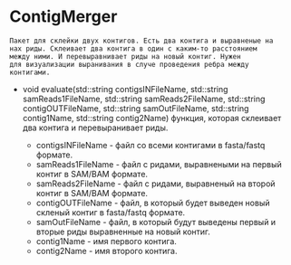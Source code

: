 # ContigMerger
    Пакет для склейки двух контигов. Есть два контига и выравненые на 
    нах риды. Склеивает два контига в один с каким-то расстоянием 
    между ними. И перевыравнивает риды на новый контиг. Нужен 
    для визуализации выранивания в случе проведения ребра между 
    контигами. 
    
* void evaluate(std::string contigsINFileName, std::string samReads1FileName,
                    std::string samReads2FileName, std::string contigOUTFileName,
                    std::string samOutFileName,
                    std::string contig1Name, std::string contig2Name) 
                    функция, которая склеивает два контига 
                    и перевыранивает риды. 
                     
    * contigsINFileName - файл со всеми контигами в fasta/fastq формате. 
    * samReads1FileName - файл с ридами, выравнеными на первый контиг в SAM/BAM формате. 
    * samReads2FileName - файл с ридами, выравненый на второй контиг в SAM/BAM формате. 
    * contigOUTFileName - файл, в который будет выведен новый скленый контиг в fasta/fastq формате. 
    * samOutFileName - файл, в который будут выведены первый и вторые риды выравненные на новый контиг. 
    * contig1Name - имя первого контига.
    * contig2Name - имя второго контига.
    